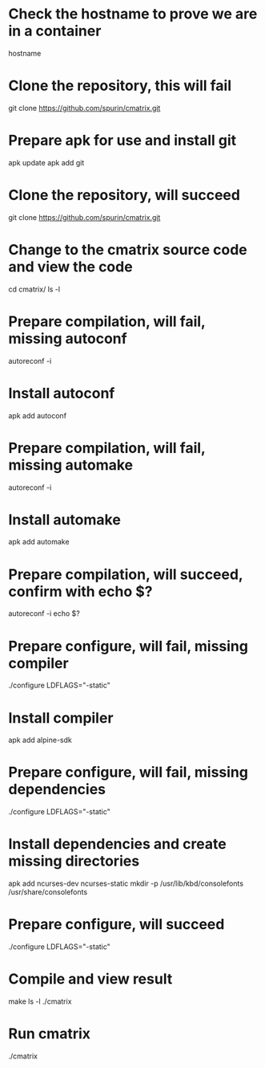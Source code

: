 # Check the hostname to prove we are in a container
hostname

# Clone the repository, this will fail
git clone https://github.com/spurin/cmatrix.git

# Prepare apk for use and install git
apk update
apk add git

# Clone the repository, will succeed
git clone https://github.com/spurin/cmatrix.git

# Change to the cmatrix source code and view the code
cd cmatrix/
ls -l

# Prepare compilation, will fail, missing autoconf
autoreconf -i

# Install autoconf
apk add autoconf

# Prepare compilation, will fail, missing automake
autoreconf -i

# Install automake
apk add automake

# Prepare compilation, will succeed, confirm with echo $?
autoreconf -i
echo $?

# Prepare configure, will fail, missing compiler
./configure LDFLAGS="-static"

# Install compiler
apk add alpine-sdk

# Prepare configure, will fail, missing dependencies
./configure LDFLAGS="-static"

# Install dependencies and create missing directories
apk add ncurses-dev ncurses-static
mkdir -p /usr/lib/kbd/consolefonts /usr/share/consolefonts

# Prepare configure, will succeed
./configure LDFLAGS="-static"

# Compile and view result
make
ls -l ./cmatrix

# Run cmatrix
./cmatrix